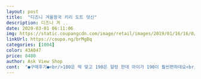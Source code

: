 ```yaml
---
layout: post 
title:  "디즈니 겨울왕국 키리 도트 덧신" 
description: 디즈니 겨 ..
date: 2020-03-01 06:11:06 
img: https://static.coupangcdn.com/image/retail/images/2019/01/16/16/0/e04e3b5a-2566-4186-a4cc-1867ef2c76e7.jpg 
linkUrl: https://coupa.ng/brMgBq 
categories: [1004] 
color: 43A047 
price: 8480 
author: Ask View Shop 
cont:  "●구매후기●<br/>180은 딱 맞고 190은 헐렁 한데 아이가 190이 훨씬편하데요<br/>걸을 때 쿵쿵거려 샀는데 ... <br/>신어도 쿵쿵 ㅋ<br/>그리고 결론은 바닥이 미끄러워 몇번  넘어질 뻔... <br/><br/>널널하게 오래신으려면 두사이즈 업이좋을거같아요<br/>두께가 얇아서 그런 것 같습니다.<br/>  보온에는 탁월합니다.<br/><br/>디자인도 굳.<br/><br/>딱 맞게 신으려면 한사이즈 업<br/>미끄럼 방지는 있는데  왜? 미끄러운지... <br/><br/>바닥이 얇은 편입니다.<br/><br/>아이들이 좋아하는 겨울왕국이라 바로 구매.<br/><br/>어제금요일오전에주문하고오늘받았어요,월요일쯤올거라예상했는데하루만에왔네요,딸이너무좋아합니다.<br/>가볍고가격도괜찮네요,거실난방을거의하지않기에거실에서신키려샀어요~양말은잘신지않는아이라덧신을샀네요,평소에 150 신고 160 샀는데  살짝 여유있구요 아기혼자잘신고벗고합니다,아주잘신고다니네요<br/> -<br/>한 달 되기전에 바닥 로고는 지워졌네요.<br/><br/>휠라꾸미 170 신는데 180 190 둘다 사보았는데<br/>" 
---
```

